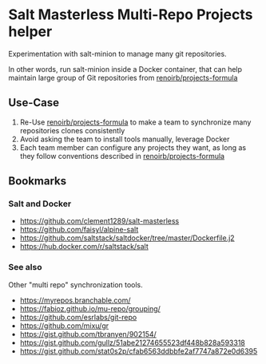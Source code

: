 # Salt Masterless Multi-Repo Projects helper

Experimentation with salt-minion to manage many git repositories.

In other words, run salt-minion inside a Docker container, that can help
maintain large group of Git repositories from [renoirb/projects-formula][renoirb-projects-formula]

[renoirb-projects-formula]: https://github.com/renoirb/projects-formula 'Renoir’s SaltStack formula from back in 2017 to manage code from many Git repositories'

## Use-Case

1. Re-Use [renoirb/projects-formula][renoirb-projects-formula] to make a team to synchronize many repositories clones consistently
1. Avoid asking the team to install tools manually, leverage Docker
1. Each team member can configure any projects they want, as long as they follow conventions described in [renoirb/projects-formula][renoirb-projects-formula]

## Bookmarks

### Salt and Docker

- https://github.com/clement1289/salt-masterless
- https://github.com/faisyl/alpine-salt
- https://github.com/saltstack/saltdocker/tree/master/Dockerfile.j2
- https://hub.docker.com/r/saltstack/salt

### See also

Other "multi repo" synchronization tools.

- https://myrepos.branchable.com/
- https://fabioz.github.io/mu-repo/grouping/
- https://github.com/esrlabs/git-repo
- https://github.com/mixu/gr
- https://gist.github.com/tbranyen/902154/
- https://gist.github.com/gullz/51abe21274655523df448b828a593318
- https://gist.github.com/stat0s2p/cfab6563ddbbfe2af7747a872e0d6395
